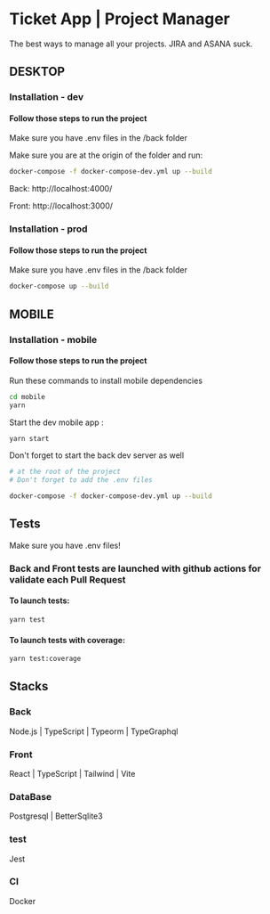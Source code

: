 # Ticket App | Project Manager

The best ways to manage all your projects. JIRA and ASANA suck.

## DESKTOP
### Installation - dev
#### Follow those steps to run the project

Make sure you have .env files in the /back folder

Make sure you are at the origin of the folder and run:
```bash
docker-compose -f docker-compose-dev.yml up --build
```
Back: http://localhost:4000/

Front: http://localhost:3000/


### Installation - prod
#### Follow those steps to run the project

Make sure you have .env files in the /back folder

```bash
docker-compose up --build
```


## MOBILE

### Installation - mobile
#### Follow those steps to run the project


Run these commands to install mobile dependencies
```bash
cd mobile
yarn
```

 Start the dev mobile app :
```bash
yarn start
```

Don't forget to start the back dev server as well
```bash
# at the root of the project
# Don't forget to add the .env files

docker-compose -f docker-compose-dev.yml up --build
```

## Tests

Make sure you have .env files!

### Back and Front tests are launched with github actions for validate each Pull Request
#### To launch tests:
```bash
yarn test
```
#### To launch tests with coverage:
```bash
yarn test:coverage
```

## Stacks
### Back
Node.js | TypeScript | Typeorm | TypeGraphql
### Front
React | TypeScript | Tailwind | Vite
### DataBase
Postgresql | BetterSqlite3
### test
Jest
### CI
Docker